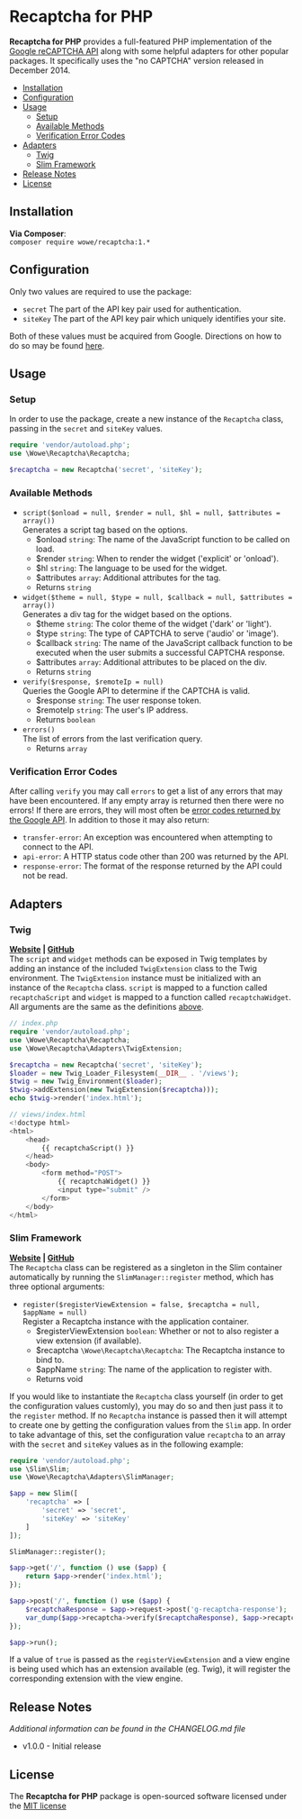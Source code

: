 # Recaptcha for PHP
**Recaptcha for PHP** provides a full-featured PHP implementation of the [Google reCAPTCHA API](https://developers.google.com/recaptcha/) along with some helpful adapters for other popular packages. It specifically uses the "no CAPTCHA" version released in December 2014.

- [Installation](#installation)
- [Configuration](#configuration)
- [Usage](#usage)
    + [Setup](#setup)  
    + [Available Methods](#available-methods)
    + [Verification Error Codes](#verification-error-codes)
- [Adapters](#adapters)
    + [Twig](#twig)
    + [Slim Framework](#slim-framework)
- [Release Notes](#release-notes)
- [License](#license)

## Installation
**Via Composer**:  
`composer require wowe/recaptcha:1.*`

## Configuration
Only two values are required to use the package:
- `secret` The part of the API key pair used for authentication.
- `siteKey` The part of the API key pair which uniquely identifies your site.

Both of these values must be acquired from Google. Directions on how to do so may be found [here](https://developers.google.com/recaptcha/docs/start).

## Usage

### Setup
In order to use the package, create a new instance of the `Recaptcha` class, passing in the `secret` and `siteKey` values.
```php
require 'vendor/autoload.php';
use \Wowe\Recaptcha\Recaptcha;

$recaptcha = new Recaptcha('secret', 'siteKey');
```

### Available Methods
- `script($onload = null, $render = null, $hl = null, $attributes = array())`  
    Generates a script tag based on the options.  
    + $onload `string`: The name of the JavaScript function to be called on load.
    + $render `string`: When to render the widget ('explicit' or 'onload').
    + $hl `string`: The language to be used for the widget.
    + $attributes `array`: Additional attributes for the tag.
    + Returns `string`
- `widget($theme = null, $type = null, $callback = null, $attributes = array())`  
    Generates a div tag for the widget based on the options.  
    + $theme `string`: The color theme of the widget ('dark' or 'light').
    + $type `string`: The type of CAPTCHA to serve ('audio' or 'image').
    + $callback `string`: The name of the JavaScript callback function to be executed when the user submits a successful CAPTCHA response.
    + $attributes `array`: Additional attributes to be placed on the div.
    + Returns `string`
- `verify($response, $remoteIp = null)`  
    Queries the Google API to determine if the CAPTCHA is valid.
    + $response `string`: The user response token.
    + $remoteIp `string`: The user's IP address.
    + Returns `boolean`
- `errors()`  
    The list of errors from the last verification query.
    + Returns `array`

### Verification Error Codes
After calling `verify` you may call `errors` to get a list of any errors that may have been encountered. If any empty array is returned then there were no errors! If there are errors, they will most often be [error codes returned by the Google API](https://developers.google.com/recaptcha/docs/verify). In addition to those it may also return:
- `transfer-error`: An exception was encountered when attempting to connect to the API.
- `api-error`: A HTTP status code other than 200 was returned by the API.
- `response-error`: The format of the response returned by the API could not be read.

## Adapters

### Twig
**[Website](http://twig.sensiolabs.org/) | [GitHub](https://github.com/twigphp/Twig)**  
The `script` and `widget` methods can be exposed in Twig templates by adding an instance of the included `TwigExtension` class to the Twig environment. The `TwigExtension` instance must be initialized with an instance of the `Recaptcha` class. `script` is mapped to a function called `recaptchaScript` and `widget` is mapped to a function called `recaptchaWidget`. All arguments are the same as the definitions [above](#available-methods).
```php
// index.php
require 'vendor/autoload.php';
use \Wowe\Recaptcha\Recaptcha;
use \Wowe\Recaptcha\Adapters\TwigExtension;

$recaptcha = new Recaptcha('secret', 'siteKey');
$loader = new Twig_Loader_Filesystem(__DIR__ . '/views');
$twig = new Twig_Environment($loader);
$twig->addExtension(new TwigExtension($recaptcha)));
echo $twig->render('index.html');

// views/index.html
<!doctype html>
<html>
    <head>
        {{ recaptchaScript() }}
    </head>
    <body>
        <form method="POST">
            {{ recaptchaWidget() }}
            <input type="submit" />
        </form>
    </body>
</html>
```

### Slim Framework
**[Website](http://www.slimframework.com/) | [GitHub](https://github.com/codeguy/Slim)**  
The `Recaptcha` class can be registered as a singleton in the Slim container automatically by running the `SlimManager::register` method, which has three optional arguments:
- `register($registerViewExtension = false, $recaptcha = null, $appName = null)`  
    Register a Recaptcha instance with the application container.
    + $registerViewExtension `boolean`: Whether or not to also register a view extension (if available).
    + $recaptcha `\Wowe\Recaptcha\Recaptcha`: The Recaptcha instance to bind to.
    + $appName `string`: The name of the application to register with.
    + Returns void

If you would like to instantiate the `Recaptcha` class yourself (in order to get the configuration values customly), you may do so and then just pass it to the `register` method. If no `Recaptcha` instance is passed then it will attempt to create one by getting the configuration values from the `Slim` app. In order to take advantage of this, set the configuration value `recaptcha` to an array with the `secret` and `siteKey` values as in the following example:
```php
require 'vendor/autoload.php';
use \Slim\Slim;
use \Wowe\Recaptcha\Adapters\SlimManager;

$app = new Slim([
    'recaptcha' => [
        'secret' => 'secret',
        'siteKey' => 'siteKey'
    ]
]);

SlimManager::register();

$app->get('/', function () use ($app) {
    return $app->render('index.html');
});

$app->post('/', function () use ($app) {
    $recaptchaResponse = $app->request->post('g-recaptcha-response');
    var_dump($app->recaptcha->verify($recaptchaResponse), $app->recaptcha->errors());
});

$app->run();
```
If a value of `true` is passed as the `registerViewExtension` and a view engine is being used which has an extension available (eg. Twig), it will register the corresponding extension with the view engine.

## Release Notes
*Additional information can be found in the CHANGELOG.md file*
- v1.0.0 - Initial release

License
-------
The **Recaptcha for PHP** package is open-sourced software licensed under the [MIT license](http://opensource.org/licenses/MIT)
